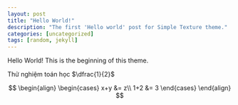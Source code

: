 ```yaml
---
layout: post
title: "Hello World!"
description: "The first 'Hello world' post for Simple Texture theme."
categories: [uncategorized]
tags: [random, jekyll]
---
```


Hello World! This is the beginning of this theme.

Thử nghiệm toán học $\dfrac{1}{2}$

$$
\begin{align}
\begin{cases}
x+y &= z\\
1+2 &= 3
\end{cases}
\end{align}
$$